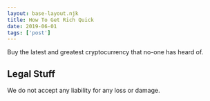 ```yaml
---
layout: base-layout.njk 
title: How To Get Rich Quick
date: 2019-06-01
tags: ['post']
---
```

Buy the latest and greatest cryptocurrency that no-one has heard of.
 
## Legal Stuff
We do not accept any liability for any loss or damage.
